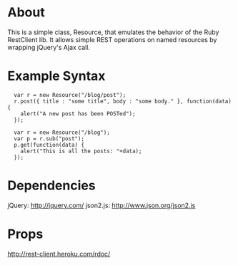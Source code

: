 About
=========================
This is a simple class, Resource,  that emulates the behavior of the Ruby RestClient lib.  It allows simple REST operations on named resources by wrapping jQuery's Ajax call.

Example Syntax
=========================

      var r = new Resource("/blog/post");
      r.post({ title : "some title", body : "some body." }, function(data) {
        alert("A new post has been POSTed");
      });

      var r = new Resource("/blog");
      var p = r.sub("post");
      p.get(function(data) {
        alert("This is all the posts: "+data);
      });

Dependencies
==========================================
jQuery: http://jquery.com/
json2.js: http://www.json.org/json2.js

Props
==========================================
http://rest-client.heroku.com/rdoc/
